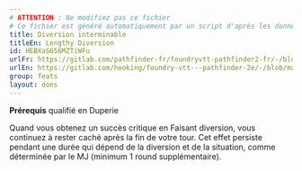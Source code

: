 ```yaml
---
# ATTENTION : Ne modifiez pas ce fichier
# Ce fichier est généré automatiquement par un script d'après les données du module Foundry VTT officiel et de sa traduction
title: Diversion interminable
titleEn: Lengthy Diversion
id: HEBXaS656MZTiWFu
urlFr: https://gitlab.com/pathfinder-fr/foundryvtt-pathfinder2-fr/-/blob/master/data/feats/HEBXaS656MZTiWFu.htm
urlEn: https://gitlab.com/hooking/foundry-vtt---pathfinder-2e/-/blob/master/packs/data/feats.db/lengthy-diversion.json
group: feats
layout: dons
---
```

**Prérequis** qualifié en Duperie

Quand vous obtenez un succès critique en Faisant diversion, vous continuez à rester caché après la fin de votre tour. Cet effet persiste pendant une durée qui dépend de la diversion et de la situation, comme déterminée par le MJ (minimum 1 round supplémentaire).


